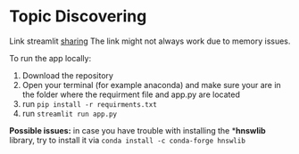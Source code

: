 # Topic Discovering

Link streamlit [sharing](https://share.streamlit.io/piinghel/topicmodelling/main/app.py)
The link might not always work due to memory issues.

To run the app locally:
 
 1) Download the repository
 2) Open your terminal (for example anaconda) and make sure your are in the folder where the requirment file and app.py are located
 3) run `pip install -r requirments.txt`
 4) run `streamlit run app.py`

 **Possible issues:** in case you have trouble with installing the ***hnswlib** library, 
 try to install it via `conda install -c conda-forge hnswlib`
